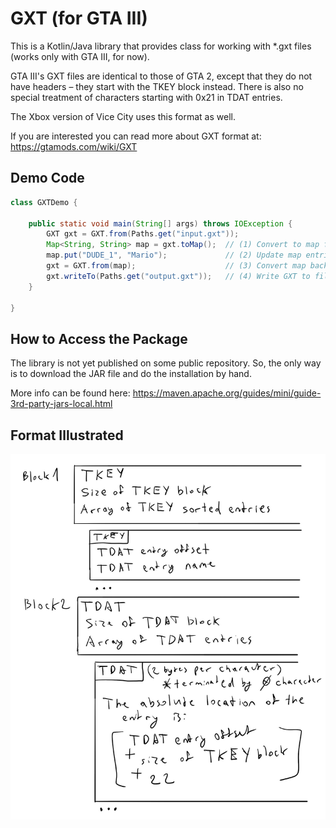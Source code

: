 # GXT (for GTA III)

This is a Kotlin/Java library that provides class for working with *.gxt files (works only with GTA III, for now).

GTA III's GXT files are identical to those of GTA 2, except that they do not have headers – they start with the TKEY
block instead. There is also no special treatment of characters starting with 0x21 in TDAT entries.

The Xbox version of Vice City uses this format as well.

If you are interested you can read more about GXT format at: https://gtamods.com/wiki/GXT

## Demo Code

```java
class GXTDemo {

    public static void main(String[] args) throws IOException {
        GXT gxt = GXT.from(Paths.get("input.gxt"));
        Map<String, String> map = gxt.toMap();  // (1) Convert to map for better usage
        map.put("DUDE_1", "Mario");             // (2) Update map entries
        gxt = GXT.from(map);                    // (3) Convert map back to GXT
        gxt.writeTo(Paths.get("output.gxt"));   // (4) Write GXT to file
    }

}
```

## How to Access the Package

The library is not yet published on some public repository. So, the only way is to download the JAR file and do the
installation by hand.

More info can be found here: https://maven.apache.org/guides/mini/guide-3rd-party-jars-local.html

## Format Illustrated

![illustrated format](https://github.com/geo-gta3/gxt/blob/main/gxt%20illustrated.png?raw=true)
